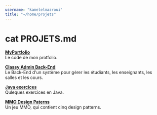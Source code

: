 ```yaml
---
username: "kamelelmazroui"
title: "~/home/projets"
---
```


# cat PROJETS.md

[**MyPortfolio**](https://github.com/KamelElmaz/MyPortfolio)\
Le code de mon protfolio.

[**Classy Admin Back-End**](https://github.com/KamelElmaz/ClassyAdmin_API)\
Le Back-End d'un système pour gérer les étudiants, les enseignants, les salles et les cours.

[**Java exercices**](https://github.com/KamelElmaz/JavaExercices)\
Quleques exercices en Java.

[**MMO Design Paterns**](https://github.com/KamelElmaz/TP-MMO)\
Un jeu MMO, qui contient cinq design patterns.

